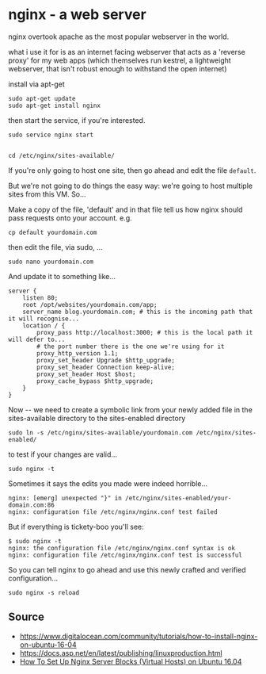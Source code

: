 # nginx - a web server

nginx overtook apache as the most popular webserver in the world.

what i use it for is as an internet facing webserver that acts as a 'reverse proxy' for my web apps (which themselves run kestrel, a lightweight webserver, that isn't robust enough to withstand the open internet)

install via apt-get

    sudo apt-get update
    sudo apt-get install nginx

then start the service, if you're interested.    
    
    sudo service nginx start    
    
    
    cd /etc/nginx/sites-available/

If you're only going to host one site, then go ahead and edit the file `default`.

But we're not going to do things the easy way: we're going to host multiple sites from this VM. So...    
    
Make a copy of the file, 'default' and in that file tell us how nginx should pass requests onto your account.
e.g.

    cp default yourdomain.com
    
then edit the file, via sudo, ...

    sudo nano yourdomain.com

    
And update it to something like...
    
    server {
        listen 80;
        root /opt/websites/yourdomain.com/app;
        server_name blog.yourdomain.com; # this is the incoming path that it will recognise...
        location / {
            proxy_pass http://localhost:3000; # this is the local path it will defer to... 
            # the port number there is the one we're using for it
            proxy_http_version 1.1;
            proxy_set_header Upgrade $http_upgrade;
            proxy_set_header Connection keep-alive;
            proxy_set_header Host $host;
            proxy_cache_bypass $http_upgrade;
        }
    }

    
Now -- we need to create a symbolic link from your newly added file in the sites-available directory to the sites-enabled directory    

    sudo ln -s /etc/nginx/sites-available/yourdomain.com /etc/nginx/sites-enabled/
    
to test if your changes are valid...
        
    sudo nginx -t    

Sometimes it says the edits you made were indeed horrible... 

    nginx: [emerg] unexpected "}" in /etc/nginx/sites-enabled/your-domain.com:86
    nginx: configuration file /etc/nginx/nginx.conf test failed

But if everything is tickety-boo you'll see:

    $ sudo nginx -t
    nginx: the configuration file /etc/nginx/nginx.conf syntax is ok
    nginx: configuration file /etc/nginx/nginx.conf test is successful

So you can tell nginx to go ahead and use this newly crafted and verified configuration...
    
    sudo nginx -s reload    

## Source

 * <https://www.digitalocean.com/community/tutorials/how-to-install-nginx-on-ubuntu-16-04>
 * <https://docs.asp.net/en/latest/publishing/linuxproduction.html>
 * [How To Set Up Nginx Server Blocks (Virtual Hosts) on Ubuntu 16.04](https://www.digitalocean.com/community/tutorials/how-to-set-up-nginx-server-blocks-virtual-hosts-on-ubuntu-16-04)